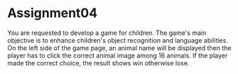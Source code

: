 # Assignment04

You are requested to develop a game for children. The game's main objective is to enhance
children's object recognition and language abilities. On the left side of the game page, an
animal name will be displayed then the player has to click the correct animal image among 16
animals. If the player made the correct choice, the result shows win otherwise lose.

